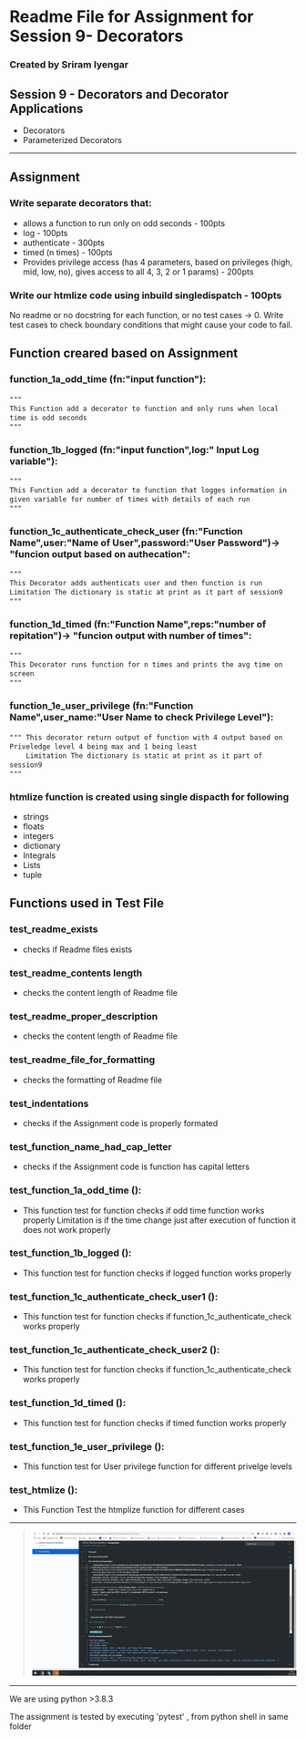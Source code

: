 # Readme File for Assignment for Session 9- Decorators
### Created by Sriram Iyengar
## Session 9 - Decorators and Decorator Applications
- Decorators
- Parameterized Decorators
-----------------------------------------------------------------------------------------------------------------------------------------------------------------------------------------
## Assignment 
### Write separate decorators that:
- allows a function to run only on odd seconds - 100pts
- log - 100pts
- authenticate - 300pts
- timed (n times) - 100pts
- Provides privilege access (has 4 parameters, based on privileges (high, mid, low, no), gives access to all 4, 3, 2 or 1 params) - 200pts
### Write our htmlize code using inbuild singledispatch - 100pts
No readme or no docstring for each function, or no test cases → 0.
Write test cases to check boundary conditions that might cause your code to fail. 


## Function creared based on Assignment
### function_1a_odd_time (fn:"input function"):
    """
    This Function add a decorator to function and only runs when local time is odd seconds
    """    

### function_1b_logged (fn:"input function",log:" Input Log variable"):
    """
    This Function add a decorator to function that logges information in given variable for number of times with details of each run
    """
### function_1c_authenticate_check_user (fn:"Function Name",user:"Name of User",password:"User Password")-> "funcion output based on authecation":
    """
    This Decorator adds authenticats user and then function is run
    Limitation The dictionary is static at print as it part of session9 
    """
### function_1d_timed (fn:"Function Name",reps:"number of repitation")-> "funcion output with number of times":
    """
    This Decorator runs function for n times and prints the avg time on screen
    """
### function_1e_user_privilege (fn:"Function Name",user_name:"User Name to check Privilege Level"):
    """ This decorator return output of function with 4 output based on Priveledge level 4 being max and 1 being least
	    Limitation The dictionary is static at print as it part of session9 
    """

### htmlize function is created using single dispacth for following 
- strings
- floats
- integers
- dictionary
- Integrals
- Lists
- tuple

## Functions used in Test File
### test_readme_exists 
- checks if Readme files exists

### test_readme_contents length 
- checks the content length of  Readme file
### test_readme_proper_description 
- checks the content length of  Readme file

### test_readme_file_for_formatting 
- checks the formatting of  Readme file

### test_indentations 
- checks if the Assignment code is properly formated

### test_function_name_had_cap_letter 
- checks if the Assignment code is function has capital letters

### test_function_1a_odd_time ():
- This function test for function checks if odd  time function works properly
  Limitation is if the time change just after execution of function it does not work properly

### test_function_1b_logged ():
- This function test for function checks if logged function works properly

### test_function_1c_authenticate_check_user1 ():
- This function test for function checks if function_1c_authenticate_check works properly

### test_function_1c_authenticate_check_user2 ():
- This function test for function checks if function_1c_authenticate_check works properly
 
### test_function_1d_timed ():
- This function test for function checks if timed function works properly

### test_function_1e_user_privilege ():
- This function test for User privilege function for different privelge levels

### test_htmlize ():
- This Function Test the htmplize function for different cases

***
> ![My Image](https://github.com/rsriramiyengar/EPAi-session9-rsriramiyengar/blob/master/images/Image01.JPG)
***

We are using python >3.8.3

The assignment is  tested by executing 'pytest' , from python shell in same folder

